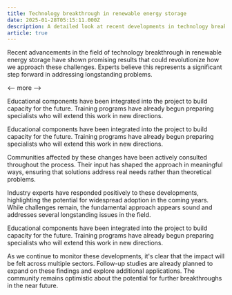 ```yaml
---
title: Technology breakthrough in renewable energy storage
date: 2025-01-28T05:15:11.000Z
description: A detailed look at recent developments in technology breakthrough in renewable energy storage
article: true
---
```

Recent advancements in the field of technology breakthrough in renewable energy storage have shown promising results that could revolutionize how we approach these challenges. Experts believe this represents a significant step forward in addressing longstanding problems.

<-- more -->

Educational components have been integrated into the project to build capacity for the future. Training programs have already begun preparing specialists who will extend this work in new directions.

Educational components have been integrated into the project to build capacity for the future. Training programs have already begun preparing specialists who will extend this work in new directions.

Communities affected by these changes have been actively consulted throughout the process. Their input has shaped the approach in meaningful ways, ensuring that solutions address real needs rather than theoretical problems.

Industry experts have responded positively to these developments, highlighting the potential for widespread adoption in the coming years. While challenges remain, the fundamental approach appears sound and addresses several longstanding issues in the field.

Educational components have been integrated into the project to build capacity for the future. Training programs have already begun preparing specialists who will extend this work in new directions.

As we continue to monitor these developments, it's clear that the impact will be felt across multiple sectors. Follow-up studies are already planned to expand on these findings and explore additional applications. The community remains optimistic about the potential for further breakthroughs in the near future.
